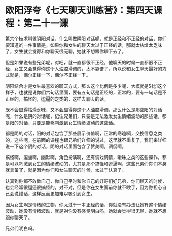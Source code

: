 # 欧阳浮夸《七天聊天训练营》：第四天课程：第二十一课

第六个技术叫做阴阳对话，什么叫做阴阳对话呢，就是正经和不正经的对话，你们要知道的一件事情是，如果你和女生的聊天太过于正经的话，那就太枯燥太乏味了，女生就会觉得和你聊天很无聊，她就不想跟你聊下去了。

但是如果说有些兄弟呢，对吧，就一直都很不正经，他聊天的时候一直都很不正经，女生又会觉得你这个人油腔滑调的，太不靠谱了，所以说和女生聊天最好的方式就是，偶尔正经一下，偶尔不正经一下。

阴阳结合才是女生最喜欢的聊天方式，那么这个比例是多少呢，大概就是5比1这个样子，也就是说你们六句话里面，要有五句话是正经的，正常的，要有一句话是不正经的，搞怪的，逗逼的之类的，这样去聊天的话。

既不会显得枯燥乏味，又不会显得你这个人油腔滑调，那么什么是那些阳的对话呢，什么是阴的对话呢，记住兄弟们，只要是无法激发女生情绪波动的那些话，都是阳的对话，只要是能够刺激到女生情绪波动的这些话。

都是阴的对话，阳的对话包含了那些展示价值啊，正常的寒暄啊，交换信息之类的，这些呢，在前面的课程也跟兄弟们详细的说过，这里就不重复了，我们来详细说一下这个阴的对话，阴的对话里面包含了赞美啊，调侃啊。

搞怪啊，逗逼啊，幽默啊，角色扮演啊，还有调戏调情，暧昧之类的这些操作，都是可以刺激到女生的情绪波动的，尤其是那个搞怪和逗逼啊，这些兄弟们你们本身就具备了，就是因为你们和女生聊天的时候，太过于认真了。

认真到你都不敢做自己，你自己平时和你自己的好哥们好兄弟，你们聊天的时候，也会经常很逗逼很搞怪的，对不对，但是你在女生面前你就不敢了，因为你担心自己会说错话，这样反而更加难以吸引到女生。

因为女生啊是情绪的生物，你太过于一本正经的话，你就没有办法让她有这个情绪波动，她没有情绪波动，就是对你没有感觉明白吗，她就会觉得很无聊，她就不想跟你聊天了。

兄弟们明白吗。